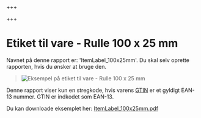 +++

+++
# Etiket til vare - Rulle 100 x 25 mm

Navnet på denne rapport er: 'ItemLabel_100x25mm'. Du skal selv oprette rapporten, hvis du ønsker at bruge den.

> ![Eksempel på etiket til vare - Rulle 100 x 25 mm](https://thetis-ims-reports.s3.eu-west-1.amazonaws.com/examples/ItemLabel_100x25mm-1.png)

Denne rapport viser kun en stregkode, hvis varens [GTIN](https://data.thetis-ims.com/da/docs/GlobalTradeItem#globalTradeItemNumber "GTIN") er et gyldigt EAN-13 nummer. GTIN er indkodet som EAN-13.

Du kan downloade eksemplet her: [ItemLabel_100x25mm.pdf](https://thetis-ims-reports.s3.eu-west-1.amazonaws.com/examples/ItemLabel_100x25mm.pdf "ItemLabel_100x25mm.pdf")